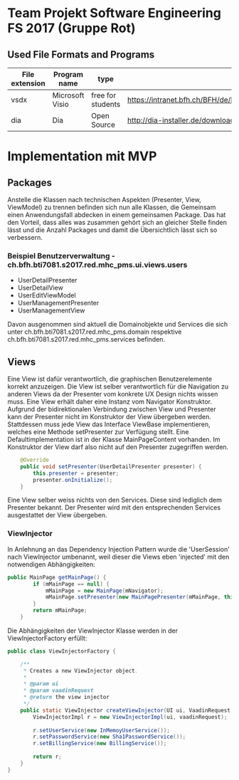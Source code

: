 # Team Projekt Software Engineering FS 2017 (Gruppe Rot)

## Used File Formats and Programs
| File extension | Program name    | type              | link                                                                                                                                                                            |
|----------------|-----------------|-------------------|---------------------------------------------------------------------------------------------------------------------------------------------------------------------------------|
| vsdx           | Microsoft Visio | free for students | https://intranet.bfh.ch/BFH/de/Dienste/IT/Verguenstigungen_Angebote/Verguenstigungen/Seiten/default.aspx#ctl00_SPWebPartManager1_g_9ff6590b_5549_479a_be31_3d8a60dc8827_ctl00_1 |
| dia            | Dia             | Open Source       | http://dia-installer.de/download/index.html                                                                                                                                     |
# Implementation mit MVP

## Packages
Anstelle die Klassen nach technischen Aspekten (Presenter, View, ViewModel) zu trennen befinden sich nun alle Klassen, die Gemeinsam
einen Anwendungsfall abdecken in einem gemeinsamen Package. Das hat den Vorteil, dass alles was zusammen gehört sich an gleicher Stelle finden lässt und die Anzahl Packages und damit die Übersichtlich lässt sich so verbessern.

### Beispiel Benutzerverwaltung - ch.bfh.bti7081.s2017.red.mhc_pms.ui.views.users
* UserDetailPresenter
* UserDetailView
* UserEditViewModel
* UserManagementPresenter
* UserManagementView

Davon ausgenommen sind aktuell die Domainobjekte und Services die sich unter ch.bfh.bti7081.s2017.red.mhc_pms.domain respektive ch.bfh.bti7081.s2017.red.mhc_pms.services befinden. 

## Views
Eine View ist dafür verantwortlich, die graphischen Benutzerelemente korrekt anzuzeigen. Die View ist selber verantwortlich für die Navigation zu anderen Views da der Presenter vom konkrete UX Design nichts wissen muss. Eine View erhält daher eine Instanz vom Navigator Konstruktor. Aufgrund der bidirektionalen Verbindung zwischen View und Presenter kann der Presenter nicht im Konstruktor der View übergeben werden. Stattdessen muss jede View das Interface ViewBase implementieren, welches eine Methode setPresenter zur Verfügung stellt. Eine Defaultimplementation ist in der Klasse MainPageContent vorhanden. Im Konstruktor der View darf also nicht auf den Presenter zugegriffen werden.

```Java
    @Override
    public void setPresenter(UserDetailPresenter presenter) {
        this.presenter = presenter;
        presenter.onInitialize();
    }
```

Eine View selber weiss nichts von den Services. Diese sind lediglich dem Presenter bekannt. Der Presenter wird mit den entsprechenden Services ausgestattet der View übergeben.

### ViewInjector
In Anlehnung an das Dependency Injection Pattern wurde die 'UserSession' nach ViewInjector umbenannt, weil dieser die Views eben 'injected' mit den notwendigen Abhängigkeiten:

```Java
public MainPage getMainPage() {
        if (mMainPage == null) {
            mMainPage = new MainPage(mNavigator);
            mMainPage.setPresenter(new MainPagePresenter(mMainPage, this));
        }
        return mMainPage;
    }
```
Die Abhängigkeiten der ViewInjector Klasse werden in der ViewInjectorFactory erfüllt:

```Java
public class ViewInjectorFactory {

    /**
     * Creates a new ViewInjector object.
     *
     * @param ui
     * @param vaadinRequest
     * @return the view injector
     */
    public static ViewInjector createViewInjector(UI ui, VaadinRequest vaadinRequest) {
        ViewInjectorImpl r = new ViewInjectorImpl(ui, vaadinRequest);
        
        r.setUserService(new InMemoyUserService());
        r.setPasswordService(new Sha1PasswordService());
        r.setBillingService(new BillingService());
        
        return r;
    }
}
```
